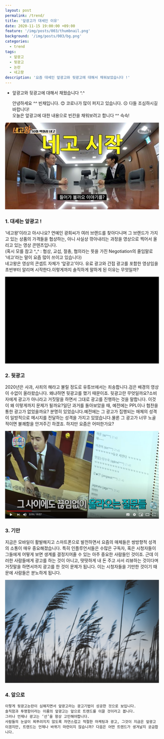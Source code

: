 ```yaml
---
layout: post
permalink: /trend/
title: '앞광고가 대세인 이유'
date: 2020-11-15 19:00:00 +09:00
feature: '/img/posts/003/thumbnail.png'
background: '/img/posts/003/bg.png'
categories:
  - trend
tags:
  - 앞광고
  - 뒷광고
  - 논란
  - 네고왕
description: '요즘 대세인 앞광고와 뒷광고에 대해서 채워보았습니다 !'
---
```

* 앞광고와 뒷광고에 대해서 채웠습니다 ^.^   


   안녕하세요 ^^ 빈채입니다. 😊
   코로나가 많이 퍼지고 있습니다. ☹ 다들 조심하시길 바랍니다!   
   오늘은 앞광고에 대한 내용으로 빈칸을 채워보려고 합니다 ^^ 슥슥!

![nego](/img/posts/003/nego.jpg)   
### 1. 대세는 앞광고 !
   ‘네고왕’이라고 아시나요? 연예인 광희씨가 여러 브랜드를 찾아다니며 그 브랜드가 가지고 있는 상품의 가격들을 협상하는, 아니 사실상 깎아내리는 과정을 영상으로 찍어서 올리고 있는 영상 콘텐츠입니다.      
   (혹시 모를 참고 ^_^ : 협상, 교섭, 절충, 협의라는 뜻을 가진 Negotiation의 줄임말로 ‘네고’라는 말이 요즘 많이 쓰이고 있습니다)       
   네고왕은 영상의 콘셉트 자체가 ‘앞광고’이다. 유료 광고와 간접 광고를 포함한 영상임을 초반부터 알리며 시작한다.이렇게까지 솔직하게 말하게 된 이유는 무엇일까?      

![black](/img/posts/003/black.png)   
### 2. 뒷광고
   2020년은 사과, 사죄의 해라고 불릴 정도로 유튜브에서는 죄송합니다.검은 배경의 영상이 수없이 올라왔습니다. 왜냐하면 뒷광고를 했기 때문이죠. 뒷광고란 무엇일까요?소비자에게 광고가 아니라고 거짓말을 하면서 그대로 광고를 진행하는 것을 말합니다. 이것이 왜 이렇게까지 문제가 될까요?일단 과거를 돌아보았을 때, 예전에는 PPL이나 협찬을 통한 광고가 없었을까요? 분명히 있었습니다.예전에는 그 광고가 집행되는 매체의 성격이 일방적으로 메시지를 전달하는 성격을 가지고 있었습니다.물론 그 광고가 너무 노골적이면 불쾌함을 안겨주긴 하겠죠. 하지만 요즘은 어떠한가요?   

![communication](/img/posts/003/communication.png)   
### 3. 기만
   지금은 모바일이 활발해지고 스마트폰으로 발전하면서 요즘의 매체들은 쌍방향적 성격의 소통이 매우 중요해졌습니다.
   특히 인플루언서들은 수많은 구독자, 혹은 시청자들이 그들에게 어떻게 보면 생계를 결정지어줄 수 있는 아주 중요한 사람들인 것이죠.
   근데 이러한 사람들에게 광고를 하는 것이 아니고, 떳떳하게 내 돈 주고 사서 리뷰하는 것이다며 거짓말을 하면서까지 광고를 한 것이 문제가 됩니다.
   이는 시청자들을 기만한 것이기 때문에 사람들은 분노하게 됩니다.   

![wind](/img/posts/003/wind.jpg)    
### 4. 앞으로
    이렇게 뒷광고논란이 심해지면서 앞광고라는 광고기법이 성공한 것으로 보입니다.
    솔직함과 투명함이라는 이름의 앞광고는 앞으로 트렌드를 이끌 것이라고 봅니다.
    그러나 언제나 광고는 ‘선’을 항상 고민해야합니다.
    사람들의 눈살이 찌푸려지지 않도록 자연스럽고 적절한 마케팅과 광고, 그것이 지금은 앞광고이겠지만, 트렌드는 언제나 바뀌기 마련이지 않습니까? 다음은 어떤 트렌드가 생겨날지 궁금합니다.
